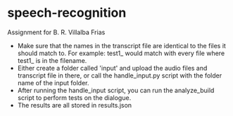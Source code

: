# speech-recognition

Assignment for B. R. Villalba Frias

- Make sure that the names in the transcript file are identical to the files it should match to. For example: test1_ would match with every file where test1_ is in the filename.
- Either create a folder called 'input' and upload the audio files and transcript file in there, or call the handle_input.py script with the folder name of the input folder.
- After running the handle_input script, you can run the analyze_build script to perform tests on the dialogue.
- The results are all stored in results.json
